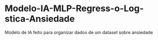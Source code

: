 # Modelo-IA-MLP-Regress-o-Log-stica-Ansiedade
Modelo de IA feito para organizar dados de um dataset sobre ansiedade

